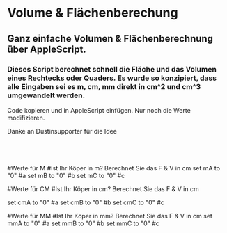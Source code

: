# Volume & Flächenberechung

<h2> Ganz einfache Volumen & Flächenberechnung über AppleScript. </h2>


<h3> Dieses Script berechnet schnell die Fläche und das Volumen eines Rechtecks oder Quaders. Es wurde so konzipiert, dass alle Eingaben sei es m, cm, mm direkt in cm^2 und cm^3 umgewandelt werden. </h3>


Code kopieren und in AppleScript einfügen. Nur noch die Werte modifizieren.

Danke an Dustinsupporter für die Idee
<br><br><br><br><br>
#Werte für M #Ist Ihr Köper in m? Berechnet Sie das F & V in cm
set mA to "0" #a
set mB to "0" #b
set mC to "0" #c

#Werte für CM  #Ist Ihr Köper in cm? Berechnet Sie das F & V in cm

set cmA to "0" #a
set cmB to "0" #b
set cmC to "0" #c

#Werte für MM #Ist Ihr Köper in mm? Berechnet Sie das F & V in cm
set mmA to "0" #a
set mmB to "0" #b
set mmC to "0" #c
